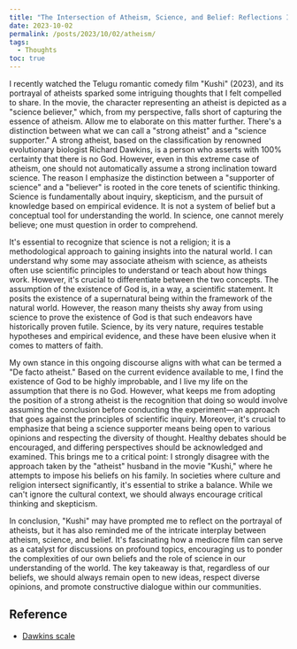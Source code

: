 ```yaml
---
title: "The Intersection of Atheism, Science, and Belief: Reflections Inspired by `Kushi`"
date: 2023-10-02
permalink: /posts/2023/10/02/atheism/
tags:
  - Thoughts
toc: true
---
```


I recently watched the Telugu romantic comedy film "Kushi" (2023), and its
portrayal of atheists sparked some intriguing thoughts that I felt compelled to
share. In the movie, the character representing an atheist is depicted as a
"science believer," which, from my perspective, falls short of capturing the
essence of atheism. Allow me to elaborate on this matter further.
There's a distinction between what we can call a
"strong atheist" and a "science supporter." A strong atheist, based on the
classification by renowned evolutionary biologist Richard Dawkins, is a person
who asserts with 100% certainty that there is no God. However, even in this
extreme case of atheism, one should not automatically assume a strong
inclination toward science.
The reason I emphasize the distinction between a "supporter of science" and a
"believer" is rooted in the core tenets of scientific thinking. Science is
fundamentally about inquiry, skepticism, and the pursuit of knowledge based on
empirical evidence. It is not a system of belief but a conceptual tool for
understanding the world. In science, one cannot merely believe; one must
question in order to comprehend.

It's essential to recognize that science is not a religion; it is a
methodological approach to gaining insights into the natural world. I can
understand why some may associate atheism with science, as atheists often use
scientific principles to understand or teach about how things work. However,
it's crucial to differentiate between the two concepts.
The assumption of the existence of God is, in a way, a scientific statement. It
posits the existence of a supernatural being within the framework of the
natural world. However, the reason many theists shy away from using science to
prove the existence of God is that such endeavors have historically proven
futile. Science, by its very nature, requires testable hypotheses and empirical
evidence, and these have been elusive when it comes to matters of faith.

My own stance in this ongoing discourse aligns with what can be termed a "De
facto atheist." Based on the current evidence available to me, I find the
existence of God to be highly improbable, and I live my life on the assumption
that there is no God. However, what keeps me from adopting the position of a
strong atheist is the recognition that doing so would involve assuming the
conclusion before conducting the experiment—an approach that goes against the
principles of scientific inquiry.
Moreover, it's crucial to emphasize that being a science supporter means being
open to various opinions and respecting the diversity of thought. Healthy
debates should be encouraged, and differing perspectives should be acknowledged
and examined. This brings me to a critical point: I strongly disagree with the
approach taken by the "atheist" husband in the movie "Kushi," where he attempts
to impose his beliefs on his family. In societies where culture and religion
intersect significantly, it's essential to strike a balance. While we can't
ignore the cultural context, we should always encourage critical thinking and
skepticism.

In conclusion, "Kushi" may have prompted me to reflect on the portrayal of
atheists, but it has also reminded me of the intricate interplay between
atheism, science, and belief. It's fascinating how a mediocre film can serve as
a catalyst for discussions on profound topics, encouraging us to ponder the
complexities of our own beliefs and the role of science in our understanding of
the world. The key takeaway is that, regardless of our beliefs, we should
always remain open to new ideas, respect diverse opinions, and promote
constructive dialogue within our communities.

## Reference
- [Dawkins scale](https://en.wikipedia.org/wiki/Spectrum_of_theistic_probability)
